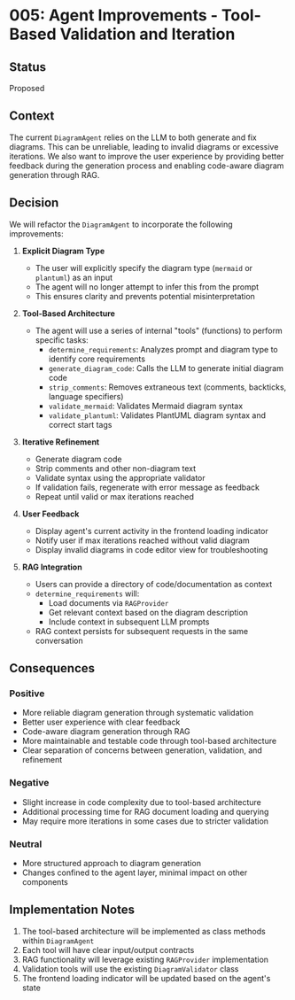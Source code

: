 # 005: Agent Improvements - Tool-Based Validation and Iteration

## Status

Proposed

## Context

The current `DiagramAgent` relies on the LLM to both generate and fix diagrams. This can be unreliable, leading to invalid diagrams or excessive iterations. We also want to improve the user experience by providing better feedback during the generation process and enabling code-aware diagram generation through RAG.

## Decision

We will refactor the `DiagramAgent` to incorporate the following improvements:

1. **Explicit Diagram Type**
   - The user will explicitly specify the diagram type (`mermaid` or `plantuml`) as an input
   - The agent will no longer attempt to infer this from the prompt
   - This ensures clarity and prevents potential misinterpretation

2. **Tool-Based Architecture**
   - The agent will use a series of internal "tools" (functions) to perform specific tasks:
     - `determine_requirements`: Analyzes prompt and diagram type to identify core requirements
     - `generate_diagram_code`: Calls the LLM to generate initial diagram code
     - `strip_comments`: Removes extraneous text (comments, backticks, language specifiers)
     - `validate_mermaid`: Validates Mermaid diagram syntax
     - `validate_plantuml`: Validates PlantUML diagram syntax and correct start tags

3. **Iterative Refinement**
   - Generate diagram code
   - Strip comments and other non-diagram text
   - Validate syntax using the appropriate validator
   - If validation fails, regenerate with error message as feedback
   - Repeat until valid or max iterations reached

4. **User Feedback**
   - Display agent's current activity in the frontend loading indicator
   - Notify user if max iterations reached without valid diagram
   - Display invalid diagrams in code editor view for troubleshooting

5. **RAG Integration**
   - Users can provide a directory of code/documentation as context
   - `determine_requirements` will:
     - Load documents via `RAGProvider`
     - Get relevant context based on the diagram description
     - Include context in subsequent LLM prompts
   - RAG context persists for subsequent requests in the same conversation

## Consequences

### Positive

- More reliable diagram generation through systematic validation
- Better user experience with clear feedback
- Code-aware diagram generation through RAG
- More maintainable and testable code through tool-based architecture
- Clear separation of concerns between generation, validation, and refinement

### Negative

- Slight increase in code complexity due to tool-based architecture
- Additional processing time for RAG document loading and querying
- May require more iterations in some cases due to stricter validation

### Neutral

- More structured approach to diagram generation
- Changes confined to the agent layer, minimal impact on other components

## Implementation Notes

1. The tool-based architecture will be implemented as class methods within `DiagramAgent`
2. Each tool will have clear input/output contracts
3. RAG functionality will leverage existing `RAGProvider` implementation
4. Validation tools will use the existing `DiagramValidator` class
5. The frontend loading indicator will be updated based on the agent's state
